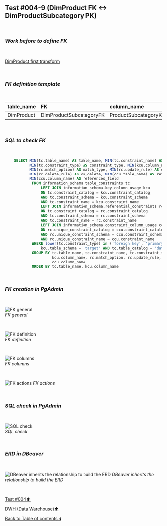 ## Test #004-9 (DimProduct FK <-> DimProductSubcategory PK)  

<p><br></p>

### **_Work before to define FK_**  

<p><br></p>

[DimProduct first transform](../dbo.DimProduct.md)

<p><br></p>

### **_FK definition template_**  

<p><br></p> 

| table_name   | FK                      | column_name           | references_table      | PK                         | references_field        | match_type | on_delete | on_update |
| :----------- | :---------------------- | :-------------------- | :-------------------- | :------------------------- | :---------------------- | :--------- | :-------: | :-------: |
| DimProduct   | DimProductSubcategoryFK | ProductSubcategoryKey | DimProductSubcategory | DimProductSubcategory_pkey | ProductSubcategoryKey   | full       | X         | X         |

<p><br></p>

### **_SQL to check FK_**  

<p><br></p>

````SQL 
	SELECT MIN(tc.table_name) AS table_name, MIN(tc.constraint_name) AS constraint_name, 
		   MIN(tc.constraint_type) AS constraint_type, MIN(kcu.column_name) AS column_name, 
		   MIN(rc.match_option) AS match_type, MIN(rc.update_rule) AS on_update, 
		   MIN(rc.delete_rule) AS on_delete, MIN(ccu.table_name) AS references_table,
		   MIN(ccu.column_name) AS references_field
		   	FROM information_schema.table_constraints tc
				LEFT JOIN information_schema.key_column_usage kcu
				ON tc.constraint_catalog = kcu.constraint_catalog
				AND tc.constraint_schema = kcu.constraint_schema
				AND tc.constraint_name = kcu.constraint_name
				LEFT JOIN information_schema.referential_constraints rc
				ON tc.constraint_catalog = rc.constraint_catalog
				AND tc.constraint_schema = rc.constraint_schema
				AND tc.constraint_name = rc.constraint_name
				LEFT JOIN information_schema.constraint_column_usage ccu
				ON rc.unique_constraint_catalog = ccu.constraint_catalog
				AND rc.unique_constraint_schema = ccu.constraint_schema
				AND rc.unique_constraint_name = ccu.constraint_name
			WHERE lower(tc.constraint_type) in ('foreign key', 'primary key') AND
				kcu.table_schema = 'target' AND tc.table_catalog = 'datawarehouse' AND tc.table_name = 'DimProduct'
			GROUP BY tc.table_name, tc.constraint_name, tc.constraint_type, 
					 kcu.column_name, rc.match_option, rc.update_rule, rc.delete_rule , ccu.table_name ,
		             ccu.column_name
			ORDER BY tc.table_name, kcu.column_name
````

<p><br></p>

### **_FK creation in PgAdmin_**

<p><br></p>

![FK general](https://i.imgur.com/eNlUqLM.png)  
_FK general_  

<p><br></p>

![FK definition](https://i.imgur.com/mNGMtyj.png)  
_FK definition_  

<p><br></p>

![FK columns](https://i.imgur.com/CxpaUu6.png)  
_FK columns_  

<p><br></p>

![FK actions](https://i.imgur.com/bzPYbyk.png) 
_FK actions_  

<p><br></p>

### **_SQL check in PgAdmin_**

<p><br></p>

![SQL check](https://i.imgur.com/6QgB2V0.png)  
_SQL check_  

<p><br></p>

### **_ERD in DBeaver_**  

<p><br></p>

![DBeaver inherits the relationship to build the ERD](https://i.imgur.com/gKbqzts.png)
_DBeaver inherits the relationship to build the ERD_

<p><br></p>

[Test #004:arrow_up:](t004.md)  

[DWH (Data Warehouse):arrow_up:](../dwh.md)  

[Back to Table of contents :arrow_double_up:](../../README.md)   